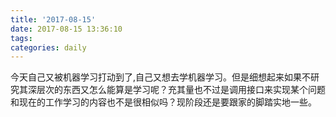 ```yaml
---
title: '2017-08-15'
date: 2017-08-15 13:36:10
tags:
categories: daily
---
```


今天自己又被机器学习打动到了,自己又想去学机器学习。但是细想起来如果不研究其深层次的东西又怎么能算是学习呢？充其量也不过是调用接口来实现某个问题和现在的工作学习的内容也不是很相似吗？现阶段还是要跟家的脚踏实地一些。